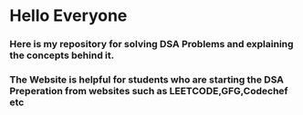 # Hello Everyone 

### Here is my repository for solving DSA Problems and explaining the concepts behind it.

### The Website is helpful for students who are starting the DSA Preperation from websites such as LEETCODE,GFG,Codechef etc